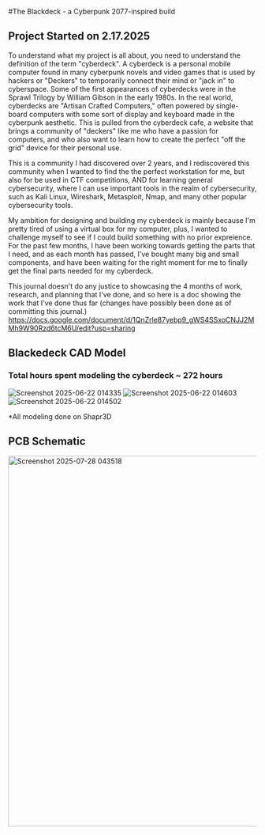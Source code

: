 #The Blackdeck - a Cyberpunk 2077-inspired build

## Project Started on 2.17.2025

To understand what my project is all about, you need to understand the definition of the term "cyberdeck". A cyberdeck is a personal mobile computer found in many cyberpunk novels and video games
that is used by hackers or "Deckers" to temporarily connect their mind or "jack in" to cyberspace. Some of the first appearances of cyberdecks were in the Sprawl Trilogy by William Gibson in the early 1980s.
In the real world, cyberdecks are "Artisan Crafted Computers," often powered by single-board computers with some sort of display and keyboard made in the cyberpunk aesthetic. This is pulled from the cyberdeck cafe, 
a website that brings a community of "deckers" like me who have a passion for computers, and who also want to learn how to create the perfect "off the grid" device for their personal use.

This is a community I had discovered over 2 years, and I rediscovered this community when I wanted to find the the perfect workstation for me, but also for be used in CTF competitions, AND for learning general cybersecurity, where I can use important tools in the realm of cybersecurity, such as Kali Linux, Wireshark, Metasploit, Nmap, and many other popular cybersecurity tools. 

My ambition for designing and building my cyberdeck is mainly because I'm pretty tired of using a virtual box for my computer, plus, I wanted to challenge myself to see if I could build something with no prior expreience. For the past few months, I have been working towards getting the parts that I need, and as each month has passed, I've bought many big and small components, and have been waiting for the right moment for me to finally get the final parts needed for my cyberdeck. 

This journal doesn't do any justice to showcasing the 4 months of work, research, and planning that I've done, and so here is a doc showing the work that I've done thus far (changes have possibly been done as of committing this journal.)
https://docs.google.com/document/d/1QnZrle87yebp9_gWS4SSxoCNJJ2MMh9W90Rzd6tcM6U/edit?usp=sharing

## Blackedeck CAD Model
### Total hours spent modeling the cyberdeck ~ 272 hours
![Screenshot 2025-06-22 014335](https://github.com/user-attachments/assets/fb011398-695d-43df-a50b-4d1eb885ac29)
![Screenshot 2025-06-22 014603](https://github.com/user-attachments/assets/f42d8a98-ca9a-4235-a414-a1070b83bb75)
![Screenshot 2025-06-22 014502](https://github.com/user-attachments/assets/6575b8af-7bb4-4c8c-a1fa-dfb0f4b81079)

*All modeling done on Shapr3D

## PCB Schematic
<img width="988" height="750" alt="Screenshot 2025-07-28 043518" src="https://github.com/user-attachments/assets/0ce7b5bf-27e1-415e-9c00-a296639fda13" />
